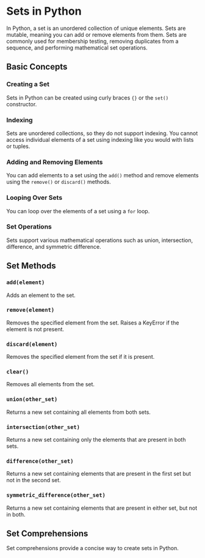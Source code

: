 # Sets in Python

In Python, a set is an unordered collection of unique elements. Sets are mutable, meaning you can add or remove elements from them. Sets are commonly used for membership testing, removing duplicates from a sequence, and performing mathematical set operations.

## Basic Concepts

### Creating a Set

Sets in Python can be created using curly braces `{}` or the `set()` constructor.

### Indexing

Sets are unordered collections, so they do not support indexing. You cannot access individual elements of a set using indexing like you would with lists or tuples.

### Adding and Removing Elements

You can add elements to a set using the `add()` method and remove elements using the `remove()` or `discard()` methods.

### Looping Over Sets

You can loop over the elements of a set using a `for` loop.

### Set Operations

Sets support various mathematical operations such as union, intersection, difference, and symmetric difference.

## Set Methods

### `add(element)`

Adds an element to the set.

### `remove(element)`

Removes the specified element from the set. Raises a KeyError if the element is not present.

### `discard(element)`

Removes the specified element from the set if it is present.

### `clear()`

Removes all elements from the set.

### `union(other_set)`

Returns a new set containing all elements from both sets.

### `intersection(other_set)`

Returns a new set containing only the elements that are present in both sets.

### `difference(other_set)`

Returns a new set containing elements that are present in the first set but not in the second set.

### `symmetric_difference(other_set)`

Returns a new set containing elements that are present in either set, but not in both.

## Set Comprehensions

Set comprehensions provide a concise way to create sets in Python.


